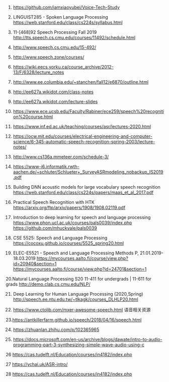 1. https://github.com/iamxiaoyubei/Voice-Tech-Study

2. LINGUIST285 - Spoken Language Processing
https://web.stanford.edu/class/cs224s/syllabus.html

3. 11-[468]92 Speech Processing Fall 2019
http://tts.speech.cs.cmu.edu/courses/11492/schedule.html

4. http://www.speech.cs.cmu.edu/15-492/

5. http://www.speech.zone/courses/

6. https://wiki.eecs.yorku.ca/course_archive/2012-13/F/6328/lecture_notes

7. http://www.ee.columbia.edu/~stanchen/fall12/e6870/outline.html

8. http://ee627a.wikidot.com/class-notes 

9. http://ee627a.wikidot.com/lecture-slides 

10. https://www.ece.ucsb.edu/Faculty/Rabiner/ece259/speech%20recognition%20course.html

11. https://www.inf.ed.ac.uk/teaching/courses/asr/lectures-2020.html

12. https://ocw.mit.edu/courses/electrical-engineering-and-computer-science/6-345-automatic-speech-recognition-spring-2003/lecture-notes/

13. http://www.cs136a.mmeteer.com/schedule-3/

14. https://www-i6.informatik.rwth-aachen.de/~schluter/Schlueter+_SurveyASRmodeling_nobackup_IS2019.pdf

15. Building DNN acoustic models for large vocabulary speech recognition
https://web.stanford.edu/class/cs224s/papers/maas_et_al_2017.pdf

16. Practical Speech Recognition with HTK
https://arxiv.org/ftp/arxiv/papers/1908/1908.02119.pdf

17. Introduction to deep learning for speech and language processing
https://www.phon.ucl.ac.uk/courses/pals0039/index.php
https://github.com/mhuckvale/pals0039

18. CSE 5525: Speech and Language Processing
https://cocoxu.github.io/courses/5525_spring20.html 

19. ELEC-E5521 - Speech and Language Processing Methods P, 21.01.2019-18.03.2019
https://mycourses.aalto.fi/course/view.php?id=20940&section=1  
https://mycourses.aalto.fi/course/view.php?id=24701&section=1


20.Natural Language Processing S20
11-411 for undergrads | 11-611 for grads
http://demo.clab.cs.cmu.edu/NLP/

21. Deep Learning for Human Language Processing (2020,Spring)
http://speech.ee.ntu.edu.tw/~tlkagk/courses_DLHLP20.html

22. https://www.ctolib.com/mxer-awesome-speech.html
语音相关资源

23.https://antkillerfarm.github.io/speech/2018/04/16/speech.html 

24. https://zhuanlan.zhihu.com/p/102365965 

25. https://docs.microsoft.com/en-us/archive/blogs/dawate/intro-to-audio-programming-part-3-synthesizing-simple-wave-audio-using-c

26 https://cas.tudelft.nl/Education/courses/in4182/index.php 

27 https://ychai.uk/ASR-intro/ 

28 https://cas.tudelft.nl/Education/courses/in4182/index.php



